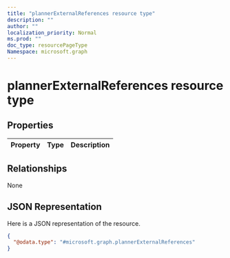 ```yaml
---
title: "plannerExternalReferences resource type"
description: ""
author: ""
localization_priority: Normal
ms.prod: ""
doc_type: resourcePageType
Namespace: microsoft.graph
---
```



# plannerExternalReferences resource type



## Properties
|Property|Type|Description|
|:---|:---|:---|

## Relationships
None

## JSON Representation
Here is a JSON representation of the resource.
<!-- {
  "blockType": "resource",
  "@odata.type": "microsoft.graph.plannerExternalReferences"
}
-->
``` json
{
  "@odata.type": "#microsoft.graph.plannerExternalReferences"
}
```


